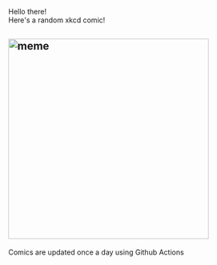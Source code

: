 Hello there! <br>Here's a random xkcd comic!<br>
## <img src="https://imgs.xkcd.com/comics/installing.png" alt="meme" width="400"/><br>
Comics are updated once a day using Github Actions